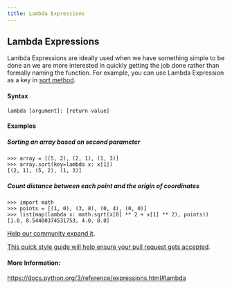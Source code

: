 ```yaml
---
title: Lambda Expressions
---
```

## Lambda Expressions

Lambda Expressions are ideally used when we have something simple to be done an we are more interested in quickly getting the job done rather than formally naming the function. For example, you can use Lambda Expression as a key in <a href="https://guide.freecodecamp.org/python/list-sort-method">sort method</a>.

#### Syntax

```lambda [argument]: [return value]```

#### Examples

##### Sorting an array based on second parameter
````
>>> array = [(5, 2), (2, 1), (1, 3)]
>>> array.sort(key=lambda x: x[1])
[(2, 1), (5, 2), (1, 3)]
````     
##### Count distance between each point and the origin of coordinates
```
>>> import math
>>> points = [(1, 0), (3, 8), (0, 4), (0, 0)]
>>> list(map(lambda x: math.sqrt(x[0] ** 2 + x[1] ** 2), points))
[1.0, 8.54400374531753, 4.0, 0.0]

```

<a href='https://github.com/freecodecamp/guides/tree/master/src/pages/python/lambda-expressions/index.md' target='_blank' rel='nofollow'>Help our community expand it</a>.

<a href='https://github.com/freecodecamp/guides/blob/master/README.md' target='_blank' rel='nofollow'>This quick style guide will help ensure your pull request gets accepted</a>.

#### More Information:
https://docs.python.org/3/reference/expressions.html#lambda
